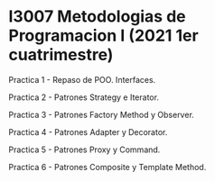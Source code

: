 # I3007 Metodologias de Programacion I (2021 1er cuatrimestre)
Practica 1 - Repaso de POO. Interfaces.

Practica 2 - Patrones Strategy e Iterator.

Practica 3 - Patrones Factory Method y Observer.

Practica 4 - Patrones Adapter y Decorator.

Practica 5 - Patrones Proxy y Command.

Practica 6 - Patrones Composite y Template Method.
